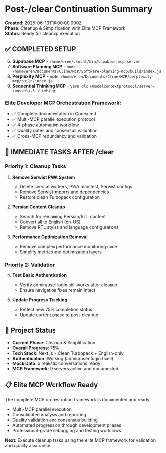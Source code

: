 # Post-/clear Continuation Summary
**Created**: 2025-06-13T16:00:00.000Z  
**Phase**: Cleanup & Simplification with Elite MCP Framework  
**Status**: Ready for cleanup execution

## ✅ **COMPLETED SETUP**

6. **Supabase MCP** - `/home/eren/.local/bin/supabase-mcp-server`
7. **Software Planning MCP** - `node /home/eren/Documents/Cline/MCP/Software-planning-mcp/build/index.js`
8. **Perplexity MCP** - `node /home/eren/Documents/Cline/MCP/perplexity-mcp/build/index.js`
9. **Sequential Thinking MCP** - `yarn dlx @modelcontextprotocol/server-sequential-thinking`

### **Elite Developer MCP Orchestration Framework**:
- ✅ Complete documentation in Codex.md
- ✅ Multi-MCP parallel execution protocol
- ✅ 4-phase automation workflow
- ✅ Quality gates and consensus validation
- ✅ Cross-MCP redundancy and validation

## 🧽 **IMMEDIATE TASKS AFTER /clear**

### **Priority 1: Cleanup Tasks**
1. **Remove Serwist PWA System**
   - Delete service workers, PWA manifest, Serwist configs
   - Remove Serwist imports and dependencies
   - Restore clean Turbopack configuration

2. **Persian Content Cleanup**  
   - Search for remaining Persian/RTL content
   - Convert all to English (en-US)
   - Remove RTL styles and language configurations

3. **Performance Optimization Removal**
   - Remove complex performance monitoring code
   - Simplify metrics and optimization layers

### **Priority 2: Validation**
4. **Test Basic Authentication**
   - Verify admin/user login still works after cleanup
   - Ensure navigation fixes remain intact

5. **Update Progress Tracking**
   - Reflect new 75% completion status
   - Update current phase to post-cleanup

## 🎯 **Project Status**
- **Current Phase**: Cleanup & Simplification  
- **Overall Progress**: 75%
- **Tech Stack**: Next.js + Clean Turbopack + English-only
- **Authentication**: Working (admin/user login fixed)
- **Mock Data**: 5 realistic conversations ready
- **MCP Framework**: 9 servers active and documented

## 📋 **Elite MCP Workflow Ready**
The complete MCP orchestration framework is documented and ready:
- Multi-MCP parallel execution
- Consolidated analysis and reporting
- Quality validation and consensus building
- Automated progression through development phases
- Professional-grade debugging and testing workflows

**Next**: Execute cleanup tasks using the elite MCP framework for validation and quality assurance.